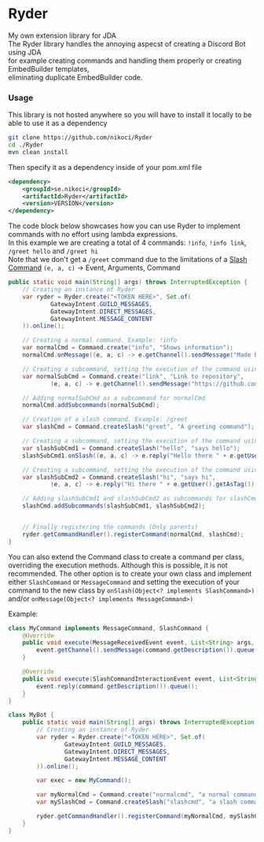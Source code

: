 # Ryder
My own extension library for JDA<br>
The Ryder library handles the annoying aspecst of creating a Discord Bot using JDA<br>
for example creating commands and handling them properly or creating EmbedBuilder templates,<br>
eliminating duplicate EmbedBuilder code.
<br>
### Usage
This library is not hosted anywhere so you will have to install it locally to be able to use it as a dependency
```bash
git clone https://github.com/nikoci/Ryder
cd ./Ryder
mvn clean install
```

Then specify it as a dependency inside of your pom.xml file
```xml
<dependency>
    <groupId>se.nikoci</groupId>
    <artifactId>Ryder</artifactId>
    <version>VERSION</version>
</dependency>
```

The code block below showcases how you can use Ryder to implement commands with no effort using lambda expressions.<br>
In this example we are creating a total of 4 commands: `!info`, `!info link`, `/greet hello` and `/greet hi`<br>
Note that we don't get a `/greet` command due to the limitations of a [Slash Command](https://discord.com/developers/docs/interactions/application-commands)
`(e, a, c)` -> Event, Arguments, Command

```java
public static void main(String[] args) throws InterruptedException {
    // Creating an instance of Ryder
    var ryder = Ryder.create("<TOKEN HERE>", Set.of(
            GatewayIntent.GUILD_MESSAGES,
            GatewayIntent.DIRECT_MESSAGES,
            GatewayIntent.MESSAGE_CONTENT
    )).online();

    // Creating a normal command. Example: !info
    var normalCmd = Command.create("info", "Shows information");
    normalCmd.onMessage((e, a, c) -> e.getChannel().sendMessage("Made by Arijan Nikoci").queue());

    // Creating a subcommand, setting the execution of the command using constructor
    var normalSubCmd = Command.create("link", "Link to repository",
            (e, a, c) -> e.getChannel().sendMessage("https://github.com/nikoci/Ryder").queue());

    // Adding normalSubCmd as a subcommand for normalCmd
    normalCmd.addSubcommands(normalSubCmd);

    // Creation of a slash command. Example: /greet
    var slashCmd = Command.createSlash("greet", "A greeting command");

    // Creating a subcommand, setting the execution of the command using Command#onSlash(SlashCommand)
    var slashSubCmd1 = Command.createSlash("hello", "says hello");
    slashSubCmd1.onSlash((e, a, c) -> e.reply("Hello there " + e.getUser().getAsTag()).queue());

    // Creating a subcommand, setting the execution of the command using constructor
    var slashSubCmd2 = Command.createSlash("hi", "says hi",
            (e, a, c) -> e.reply("Hi there " + e.getUser().getAsTag()).queue());

    // Adding slashSubCmd1 and slashSubCmd2 as subcommands for slashCmd
    slashCmd.addSubcommands(slashSubCmd1, slashSubCmd2);


    // Finally registering the commands (Only parents)
    ryder.getCommandHandler().registerCommand(normalCmd, slashCmd);
}
```
You can also extend the Command class to create a command per class, overriding the execution methods. Although this is possible, it is not recommended.
The other option is to create your own class and implement either `SlashCommand` or `MessageCommand` and setting the execution of
your command to the new class by `onSlash(Object<? implements SlashCommand>)` and/or `onMessage(Object<? implements MessageCommand>)`

Example:
```java
class MyCommand implements MessageCommand, SlashCommand {
    @Override
    public void execute(MessageReceivedEvent event, List<String> args, Command command) {
        event.getChannel().sendMessage(command.getDescription()).queue();
    }

    @Override
    public void execute(SlashCommandInteractionEvent event, List<String> args, Command command) {
        event.reply(command.getDescription()).queue();
    }
}

class MyBot {
    public static void main(String[] args) throws InterruptedException {
        // Creating an instance of Ryder
        var ryder = Ryder.create("<TOKEN HERE>", Set.of(
                GatewayIntent.GUILD_MESSAGES,
                GatewayIntent.DIRECT_MESSAGES,
                GatewayIntent.MESSAGE_CONTENT
        )).online();

        var exec = new MyCommand();

        var myNormalCmd = Command.create("normalcmd", "a normal command", exec);
        var mySlashCmd = Command.createSlash("slashcmd", "a slash command", exec);

        ryder.getCommandHandler().registerCommand(myNormalCmd, mySlashCmd);
    }
}
```
